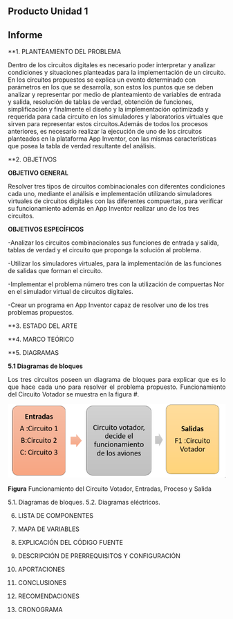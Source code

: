 ## Producto Unidad 1
## Informe
**1. PLANTEAMIENTO DEL PROBLEMA

Dentro de los circuitos digitales es necesario poder interpretar y analizar condiciones y situaciones planteadas para la implementación de un circuito. En los circuitos propuestos se explica un evento determinado con parámetros en los que se desarrolla, son estos los puntos que se deben analizar y representar por medio de planteamiento de variables de entrada y salida, resolución de tablas de verdad, obtención de funciones, simplificación y finalmente el diseño y la implementación optimizada y requerida para cada circuito en los simuladores y laboratorios virtuales que sirven para representar estos circuitos.Además de todos los procesos anteriores, es necesario realizar la ejecución de uno de los circuitos planteados en la plataforma App Inventor, con las mismas características que posea la tabla de verdad resultante del análisis.

**2. OBJETIVOS

**OBJETIVO GENERAL**

Resolver tres tipos de circuitos combinacionales con diferentes condiciones cada uno, mediante el análisis e implementación utilizando simuladores virtuales de circuitos digitales con las diferentes compuertas, para verificar su funcionamiento además en App Inventor realizar uno de los tres circuitos.

**OBJETIVOS ESPECÍFICOS**

-Analizar los circuitos combinacionales sus funciones de entrada y salida, tablas de verdad y el circuito que proponga la solución al problema.

-Utilizar los simuladores virtuales, para la implementación de las funciones de salidas que forman el circuito.

-Implementar el problema número tres con la utilización de compuertas Nor en el simulador virtual de circuitos digitales.

-Crear un programa en App Inventor capaz de resolver uno de los tres problemas propuestos.

**3. ESTADO DEL ARTE

**4.  MARCO TEÓRICO

**5. DIAGRAMAS

**5.1 Diagramas de bloques**
<p style="text-align: justify;">Los tres circuitos  poseen un diagrama de bloques para explicar que  es lo que hace cada uno para resolver el problema propuesto.
Funcionamiento del Circuito  Votador se muestra en la figura #.</p>

![Fgimg1.PNG](https://github.com/CFernanda/Producto-Unidad-1/blob/master/Img/Fgimg1.PNG)

**Figura** Funcionamiento del Circuito Votador, Entradas, Proceso y Salida








5.1. Diagramas de bloques.
5.2. Diagramas eléctricos.

6. LISTA DE COMPONENTES

7. MAPA DE VARIABLES

8. EXPLICACIÓN DEL CÓDIGO FUENTE

9. DESCRIPCIÓN DE PRERREQUISITOS Y CONFIGURACIÓN

10. APORTACIONES

11. CONCLUSIONES


12. RECOMENDACIONES

13. CRONOGRAMA
